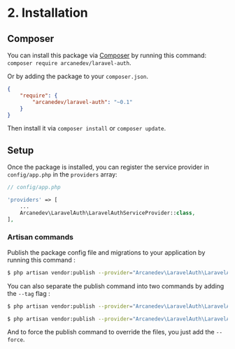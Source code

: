 # 2. Installation

## Composer

You can install this package via [Composer](http://getcomposer.org/) by running this command: `composer require arcanedev/laravel-auth`.

Or by adding the package to your `composer.json`.

```json
{
    "require": {
        "arcanedev/laravel-auth": "~0.1"
    }
}
```

Then install it via `composer install` or `composer update`.

## Setup

Once the package is installed, you can register the service provider in `config/app.php` in the `providers` array:

```php
// config/app.php

'providers' => [
    ...
    Arcanedev\LaravelAuth\LaravelAuthServiceProvider::class,
],
```

### Artisan commands

Publish the package config file and migrations to your application by running this command :

```bash
$ php artisan vendor:publish --provider="Arcanedev\LaravelAuth\LaravelAuthServiceProvider"
```

You can also separate the publish command into two commands by adding the `--tag` flag :

```bash
$ php artisan vendor:publish --provider="Arcanedev\LaravelAuth\LaravelAuthServiceProvider" --tag=config
```

```bash
$ php artisan vendor:publish --provider="Arcanedev\LaravelAuth\LaravelAuthServiceProvider" --tag=migrations
```

And to force the publish command to override the files, you just add the `--force`.
